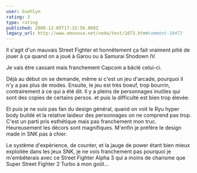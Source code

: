 ```yaml
---
user: Guehlyn
rating: 3
type: rating
published: 2008-12-05T17:32:56.000Z
legacy_url: http://www.emunova.net/veda/test/1073.htm#comment-10472
---
```

Il s'agit d'un mauvais Street Fighter et honnêtement ça fait vraiment pitié de jouer à ça quand on a joué à Garou ou à Samurai Shodown IV. 

Je vais être cassant mais franchement Capcom a bâclé celui-ci. 

Déjà au début on se demande, même si c'est un jeu d'arcade, pourquoi il n'y a pas plus de modes. Ensuite, le jeu est très boeuf, trop bourrin, contrairement à ce qui a été dit. Il y a pleins de personnages inutiles qui sont des copies de certains persos. et puis la difficulté est bien trop élevée.

Et puis je ne suis pas fan du design général, quand on voit le Ryu hyper body buildé et la relative laideur des personnages on ne comprend pas trop. C'est un parti pris esthétique mais pas franchement mon truc. Heureusement les décors sont magnifiques. 
M'enfin je préfère le design made in SNK pas à chier.

Le système d'expérience, de counter, et la jauge de power étant bien mieux exploitée dans les jeux SNK, je ne vois franchement pas pourquoi je m'embêterais avec ce Street Fighter Alpha 3 qui a moins de charisme que Super Street Fighter 2 Turbo à mon goût...